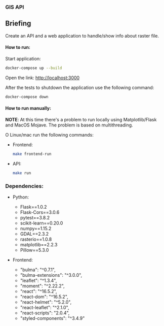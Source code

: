 ### GIS API

## Briefing

Create an API and a web application to handle/show info about raster file.

#### How to run:

Start application:
```bash
docker-compose up --build
```

Open the link: [http://localhost:3000](http://localhost:3000)

After the tests to shutdown the application use the following command:
```bash
docker-compose down
```

#### How to run manually:
**NOTE**: At this time there's a problem to run locally using Matplotlib/Flask and MacOS Mojave. The problem is based on multithreading.

O Linux/mac run the following commands:

* Frontend:
    ```bash
    make frontend-run
    ```
 
* API:
    ```bash
    make run
    ```

### Dependencies:

* Python:
    * Flask==1.0.2
    * Flask-Cors==3.0.6
    * pytest==3.8.2
    * scikit-learn==0.20.0
    * numpy==1.15.2
    * GDAL==2.3.2
    * rasterio==1.0.8
    * matplotlib==2.2.3
    * Pillow==5.3.0
    
* Frontend:
    * "bulma": "^0.7.1",
    * "bulma-extensions": "^3.0.0",
    * "leaflet": "^1.3.4",
    * "moment": "^2.22.2",
    * "react": "^16.5.2",
    * "react-dom": "^16.5.2",
    * "react-helmet": "^5.2.0",
    * "react-leaflet": "^2.1.0",
    * "react-scripts": "2.0.4",
    * "styled-components": "^3.4.9"